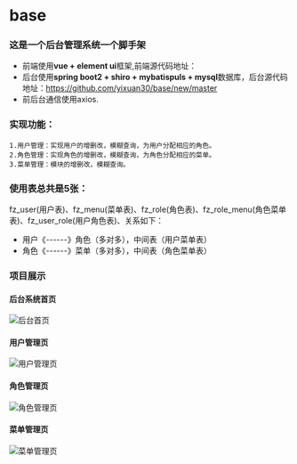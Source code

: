 # base
### 这是一个后台管理系统一个脚手架
  * 前端使用**vue + element ui**框架,前端源代码地址：
  * 后台使用**spring boot2 + shiro + mybatispuls + mysql**数据库，后台源代码地址：https://github.com/yixuan30/base/new/master
  * 前后台通信使用axios.
### 实现功能：
	1.用户管理：实现用户的增删改，模糊查询，为用户分配相应的角色。
	2.角色管理：实现角色的增删改，模糊查询，为角色分配相应的菜单。
	3.菜单管理：模块的增删改，模糊查询。
### 使用表总共是5张：
   fz_user(用户表)、fz_menu(菜单表)、fz_role(角色表)、fz_role_menu(角色菜单表)、fz_user_role(用户角色表)、关系如下：
  * 用户《------》角色（多对多），中间表（用户菜单表）
  * 角色《------》菜单（多对多），中间表（角色菜单表）
### 项目展示
#### 后台系统首页
![后台首页](https://education-1010.oss-cn-beijing.aliyuncs.com/Snipaste_2020-08-31_16-44-11.png)
#### 用户管理页
![用户管理页](https://education-1010.oss-cn-beijing.aliyuncs.com/Snipaste_2020-08-31_16-45-27.png)
#### 角色管理页
![角色管理页](https://education-1010.oss-cn-beijing.aliyuncs.com/Snipaste_2020-08-31_16-45-38.png)
#### 菜单管理页
![菜单管理页](https://education-1010.oss-cn-beijing.aliyuncs.com/Snipaste_2020-08-31_16-44-55.png)
